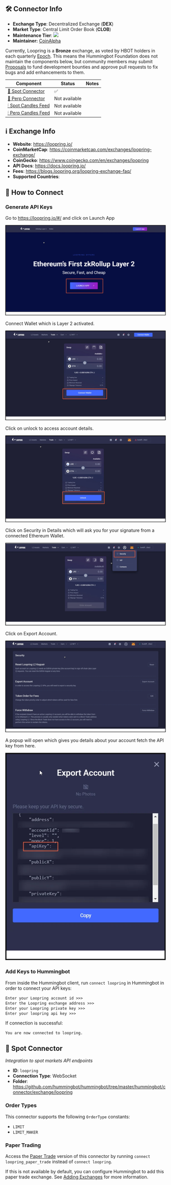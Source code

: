 ## 🛠 Connector Info

- **Exchange Type**: Decentralized Exchange (**DEX**)
- **Market Type**: Central Limit Order Book (**CLOB**)
- **Maintenance Tier**: ![](https://img.shields.io/static/v1?label=Hummingbot&message=BRONZE&color=green)
- **Maintainer:** [CoinAlpha](https://coinalpha.com)

Currently, Loopring is a **Bronze** exchange, as voted by HBOT holders in each quarterly [Epoch](/governance/epochs). This means the Hummingbot Foundation does not maintain the components below, but community members may submit [Proposals](/governance/proposals) to fund development bounties and approve pull requests to fix bugs and add enhancements to them.

| Component | Status | Notes | 
| --------- | ------ | ----- |
| [🔀 Spot Connector](#spot-connector) | ✅ |
| [🔀 Perp Connector](#perp-connector) | Not available | 
| [🕯 Spot Candles Feed](#spot-candles-feed) | Not available | 
| [🕯 Perp Candles Feed](#perp-candles-feed) | Not available | 

## ℹ️ Exchange Info

- **Website**: <https://loopring.io/>
- **CoinMarketCap**: <https://coinmarketcap.com/exchanges/loopring-exchange/>
- **CoinGecko**: <https://www.coingecko.com/en/exchanges/loopring>
- **API Docs**: <https://docs.loopring.io/>
- **Fees**: <https://blogs.loopring.org/loopring-exchange-faq/>
- **Supported Countries**: 

## 🔑 How to Connect

### Generate API Keys

Go to https://loopring.io/#/ and click on Launch App

![api](loopring-api1.png)

Connect Wallet which is Layer 2 activated.

![api](loopring-api2.png)

Click on unlock to access account details.

![api](loopring-api3.png)

Click on Security in Details which will ask you for your signature from a connected Ethereum Wallet.

![api](loopring-api4.png)

Click on Export Account.

![api](loopring-api5.png)

A popup will open which gives you details about your account fetch the API key from here.

![api](loopring-api6.png)

### Add Keys to Hummingbot

From inside the Hummingbot client, run `connect loopring` in Hummingbot in order to connect your API keys:

```
Enter your Loopring account id >>>
Enter the Loopring exchange address >>>
Enter your Loopring private key >>>
Enter your loopring api key >>>
```

If connection is successful:

```
You are now connected to loopring.
```


## 🔀 Spot Connector
*Integration to spot markets API endpoints*

- **ID**: `loopring`
- **Connection Type**: WebSocket
- **Folder**: <https://github.com/hummingbot/hummingbot/tree/master/hummingbot/connector/exchange/loopring>

### Order Types

This connector supports the following `OrderType` constants:

- `LIMIT`
- `LIMIT_MAKER`


### Paper Trading

Access the [Paper Trade](/global-configs/paper-trade/) version of this connector by running `connect loopring_paper_trade` instead of `connect loopring`.

If this is not available by default, you can configure Hummingbot to add this paper trade exchange. See [Adding Exchanges](/global-configs/paper-trade/#adding-exchanges) for more information.